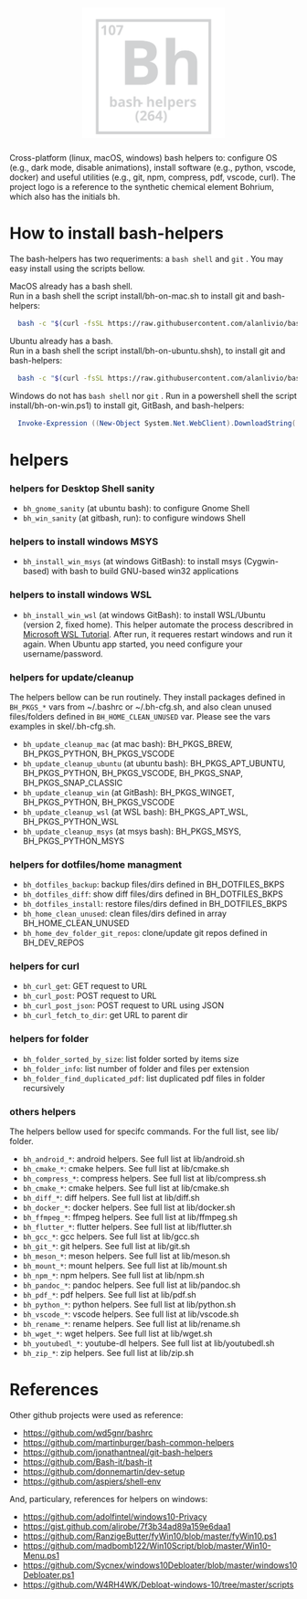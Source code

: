 <h1 align="center"><img src="website/static/logo.svg" width="250"/></h1>

Cross-platform (linux, macOS, windows) bash helpers to: configure OS (e.g., dark mode, disable animations), install software (e.g., python, vscode, docker) and useful utilities (e.g., git, npm, compress, pdf, vscode, curl).
The project logo is a reference to the synthetic chemical element Bohrium, which also has the initials bh.

# How to install bash-helpers

The bash-helpers has two requeriments: a `bash shell` and `git` . You may easy install using the scripts bellow.

MacOS already has a bash shell.  
Run in a bash shell the script install/bh-on-mac.sh to install git and bash-helpers:

```bash
  bash -c "$(curl -fsSL https://raw.githubusercontent.com/alanlivio/bash-helpers/master/install/bh-on-mac.sh)"
```

Ubuntu already has a bash.  
Run in a bash shell the script install/bh-on-ubuntu.shsh), to install git and bash-helpers:

```bash
  bash -c "$(curl -fsSL https://raw.githubusercontent.com/alanlivio/bash-helpers/master/install/bh-on-ubuntu.sh)"
```

Windows do not has `bash shell` nor `git` .
Run in a powershell shell the script install/bh-on-win.ps1) to install git, GitBash, and bash-helpers:

```powershell
  Invoke-Expression ((New-Object System.Net.WebClient).DownloadString('https://raw.githubusercontent.com/alanlivio/bash-helpers/master/install/bh-on-win.ps1'))
```

# helpers

### helpers for Desktop Shell sanity

* `bh_gnome_sanity` (at ubuntu bash): to configure Gnome Shell
* `bh_win_sanity` (at gitbash, run): to configure windows Shell

### helpers to install windows MSYS

* `bh_install_win_msys` (at windows GitBash): to install msys (Cygwin-based) with bash to build GNU-based win32 applications

### helpers to install windows WSL

* `bh_install_win_wsl` (at windows GitBash): to install WSL/Ubuntu (version 2, fixed home). This helper automate the process describred in [Microsoft WSL Tutorial](https://docs.microsoft.com/en-us/windows/wsl/wsl2-install). After run, it requeres restart windows and run it again. When Ubuntu app started, you need configure your username/password.

### helpers for update/cleanup

The helpers bellow can be run routinely. They install packages defined in `BH_PKGS_*` vars from ~/.bashrc or ~/.bh-cfg.sh, and also clean unused files/folders defined in `BH_HOME_CLEAN_UNUSED` var. Please see the vars examples in skel/.bh-cfg.sh.

* `bh_update_cleanup_mac` (at mac bash): BH_PKGS_BREW, BH_PKGS_PYTHON, BH_PKGS_VSCODE
* `bh_update_cleanup_ubuntu` (at ubuntu bash): BH_PKGS_APT_UBUNTU, BH_PKGS_PYTHON, BH_PKGS_VSCODE, BH_PKGS_SNAP, BH_PKGS_SNAP_CLASSIC
* `bh_update_cleanup_win` (at GitBash): BH_PKGS_WINGET, BH_PKGS_PYTHON, BH_PKGS_VSCODE
* `bh_update_cleanup_wsl` (at WSL bash): BH_PKGS_APT_WSL, BH_PKGS_PYTHON_WSL
* `bh_update_cleanup_msys` (at msys bash): BH_PKGS_MSYS, BH_PKGS_PYTHON_MSYS

### helpers for dotfiles/home managment

* `bh_dotfiles_backup`: backup files/dirs defined in BH_DOTFILES_BKPS
* `bh_dotfiles_diff`: show diff files/dirs defined in BH_DOTFILES_BKPS
* `bh_dotfiles_install`: restore files/dirs defined in BH_DOTFILES_BKPS
* `bh_home_clean_unused`: clean files/dirs defined in array BH_HOME_CLEAN_UNUSED
* `bh_home_dev_folder_git_repos`: clone/update git repos defined in BH_DEV_REPOS

### helpers for curl

* `bh_curl_get`: GET request to URL
* `bh_curl_post`: POST request to URL
* `bh_curl_post_json`: POST request to URL using JSON
* `bh_curl_fetch_to_dir`: get URL to parent dir

### helpers for folder

* `bh_folder_sorted_by_size`: list folder sorted by items size
* `bh_folder_info`: list number of folder and files per extension
* `bh_folder_find_duplicated_pdf`: list duplicated pdf files in folder recursively

### others helpers

The helpers bellow used for specifc commands. For the full list, see lib/ folder.

* `bh_android_*`: android helpers. See full list at lib/android.sh
* `bh_cmake_*`: cmake helpers. See full list at lib/cmake.sh
* `bh_compress_*`: compress helpers. See full list at lib/compress.sh
* `bh_cmake_*`: cmake helpers. See full list at lib/cmake.sh
* `bh_diff_*`: diff helpers. See full list at lib/diff.sh
* `bh_docker_*`: docker helpers. See full list at lib/docker.sh
* `bh_ffmpeg_*`: ffmpeg helpers. See full list at lib/ffmpeg.sh
* `bh_flutter_*`: flutter helpers. See full list at lib/flutter.sh
* `bh_gcc_*`: gcc helpers. See full list at lib/gcc.sh
* `bh_git_*`: git helpers. See full list at lib/git.sh
* `bh_meson_*`: meson helpers. See full list at lib/meson.sh
* `bh_mount_*`: mount helpers. See full list at lib/mount.sh
* `bh_npm_*`: npm helpers. See full list at lib/npm.sh
* `bh_pandoc_*`: pandoc helpers. See full list at lib/pandoc.sh
* `bh_pdf_*`: pdf helpers. See full list at lib/pdf.sh
* `bh_python_*`: python helpers. See full list at lib/python.sh
* `bh_vscode_*`: vscode helpers. See full list at lib/vscode.sh
* `bh_rename_*`: rename helpers. See full list at lib/rename.sh
* `bh_wget_*`: wget helpers. See full list at lib/wget.sh
* `bh_youtubedl_*`: youtube-dl helpers. See full list at lib/youtubedl.sh
* `bh_zip_*`: zip helpers. See full list at lib/zip.sh

# References

Other github projects were used as reference:

* https://github.com/wd5gnr/bashrc
* https://github.com/martinburger/bash-common-helpers
* https://github.com/jonathantneal/git-bash-helpers
* https://github.com/Bash-it/bash-it
* https://github.com/donnemartin/dev-setup
* https://github.com/aspiers/shell-env

And, particulary, references for helpers on windows:

* https://github.com/adolfintel/windows10-Privacy
* https://gist.github.com/alirobe/7f3b34ad89a159e6daa1
* https://github.com/RanzigeButter/fyWin10/blob/master/fyWin10.ps1
* https://github.com/madbomb122/Win10Script/blob/master/Win10-Menu.ps1
* https://github.com/Sycnex/windows10Debloater/blob/master/windows10Debloater.ps1
* https://github.com/W4RH4WK/Debloat-windows-10/tree/master/scripts
